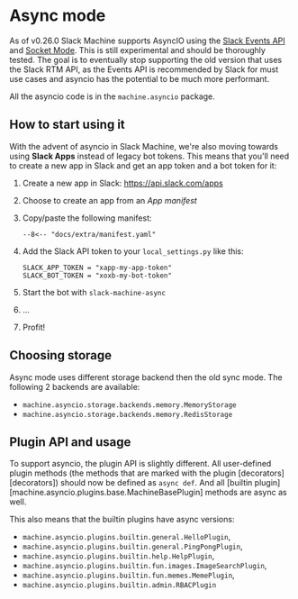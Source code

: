 # Async mode

As of v0.26.0 Slack Machine supports AsyncIO using the
[Slack Events API](https://api.slack.com/apis/connections/events-api) and
[Socket Mode](https://api.slack.com/apis/connections/socket). This is still experimental and should be thoroughly
tested. The goal is to eventually stop supporting the old version that uses the Slack RTM API, as the Events API is
recommended by Slack for must use cases and asyncio has the potential to be much more performant.

All the asyncio code is in the `machine.asyncio` package.

## How to start using it

With the advent of asyncio in Slack Machine, we're also moving towards using **Slack Apps** instead of legacy bot
tokens. This means that you'll need to create a new app in Slack and get an app token and a bot token for it:

1. Create a new app in Slack: <https://api.slack.com/apps>
2. Choose to create an app from an _App manifest_
3. Copy/paste the following manifest:

    ``` title="manifest.yaml"
    --8<-- "docs/extra/manifest.yaml"
    ```

4. Add the Slack API token to your `local_settings.py` like this:

    ``` title="local_settings.py"
    SLACK_APP_TOKEN = "xapp-my-app-token"
    SLACK_BOT_TOKEN = "xoxb-my-bot-token"
    ```

5. Start the bot with `slack-machine-async`
6. ...
7. Profit!

## Choosing storage

Async mode uses different storage backend then the old sync mode. The following 2 backends are available:

- `machine.asyncio.storage.backends.memory.MemoryStorage`
- `machine.asyncio.storage.backends.memory.RedisStorage`

## Plugin API and usage

To support asyncio, the plugin API is slightly different. All user-defined plugin methods (the methods that are
marked with the plugin [decorators][decorators]) should now be defined as `async def`. And all
[builtin plugin][machine.asyncio.plugins.base.MachineBasePlugin] methods are async as well.

This also means that the builtin plugins have async versions:

- `machine.asyncio.plugins.builtin.general.HelloPlugin`,
- `machine.asyncio.plugins.builtin.general.PingPongPlugin`,
- `machine.asyncio.plugins.builtin.help.HelpPlugin`,
- `machine.asyncio.plugins.builtin.fun.images.ImageSearchPlugin`,
- `machine.asyncio.plugins.builtin.fun.memes.MemePlugin`,
- `machine.asyncio.plugins.builtin.admin.RBACPlugin`
